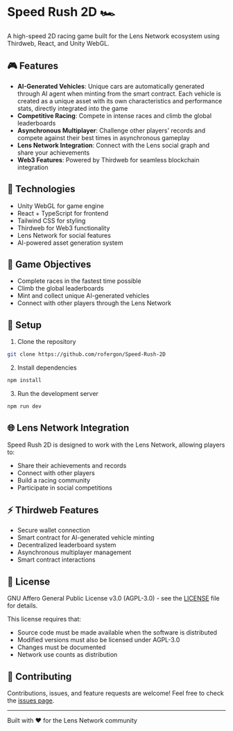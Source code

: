 # Speed Rush 2D 🏎️

A high-speed 2D racing game built for the Lens Network ecosystem using Thirdweb, React, and Unity WebGL.

## 🎮 Features

- **AI-Generated Vehicles**: Unique cars are automatically generated through AI agent when minting from the smart contract. Each vehicle is created as a unique asset with its own characteristics and performance stats, directly integrated into the game
- **Competitive Racing**: Compete in intense races and climb the global leaderboards
- **Asynchronous Multiplayer**: Challenge other players' records and compete against their best times in asynchronous gameplay
- **Lens Network Integration**: Connect with the Lens social graph and share your achievements
- **Web3 Features**: Powered by Thirdweb for seamless blockchain integration

## 🚀 Technologies

- Unity WebGL for game engine
- React + TypeScript for frontend
- Tailwind CSS for styling
- Thirdweb for Web3 functionality
- Lens Network for social features
- AI-powered asset generation system

## 🎯 Game Objectives

- Complete races in the fastest time possible
- Climb the global leaderboards
- Mint and collect unique AI-generated vehicles
- Connect with other players through the Lens Network

## 🔧 Setup

1. Clone the repository
```bash
git clone https://github.com/rofergon/Speed-Rush-2D
```

2. Install dependencies
```bash
npm install
```

3. Run the development server
```bash
npm run dev
```

## 🌐 Lens Network Integration

Speed Rush 2D is designed to work with the Lens Network, allowing players to:
- Share their achievements and records
- Connect with other players
- Build a racing community
- Participate in social competitions

## ⚡ Thirdweb Features

- Secure wallet connection
- Smart contract for AI-generated vehicle minting
- Decentralized leaderboard system
- Asynchronous multiplayer management
- Smart contract interactions

## 📝 License

GNU Affero General Public License v3.0 (AGPL-3.0) - see the [LICENSE](LICENSE) file for details.

This license requires that:
- Source code must be made available when the software is distributed
- Modified versions must also be licensed under AGPL-3.0
- Changes must be documented
- Network use counts as distribution

## 🤝 Contributing

Contributions, issues, and feature requests are welcome! Feel free to check the [issues page](https://github.com/rofergon/Speed-Rush-2D/issues).

---
Built with ❤️ for the Lens Network community
